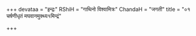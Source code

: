 +++
devataa = "इन्द्रः"
RShiH = "गाथिनो विश्वामित्रः"
ChandaH = "जगती"
title = "०१ चर्षणीधृतं मघवानमुक्थ्य१मिन्द्रं"

+++

